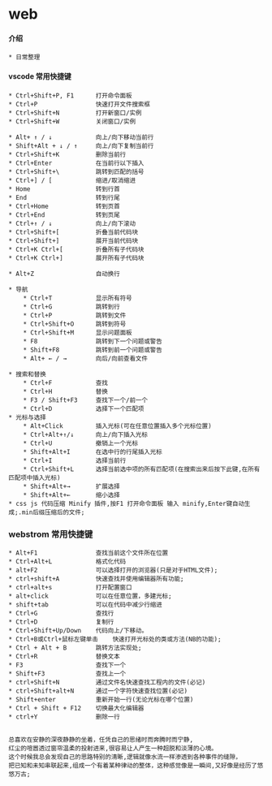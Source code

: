 # web
#### 介绍
    * 日常整理

#### vscode 常用快捷键
    * Ctrl+Shift+P, F1      打开命令面板
    * Ctrl+P                快速打开文件搜索框
    * Ctrl+Shift+N          打开新窗口/实例
    * Ctrl+Shift+W          关闭窗口/实例

    * Alt+ ↑ / ↓            向上/向下移动当前行
    * Shift+Alt + ↓ / ↑     向上/向下复制当前行
    * Ctrl+Shift+K          删除当前行
    * Ctrl+Enter            在当前行以下插入
    * Ctrl+Shift+\          跳转到匹配的括号
    * Ctrl+] / [	        缩进/取消缩进
    * Home	                转到行首
    * End	                转到行尾
    * Ctrl+Home	            转到页首
    * Ctrl+End	            转到页尾
    * Ctrl+↑ / ↓	        向上/向下滚动
    * Ctrl+Shift+[	        折叠当前代码块
    * Ctrl+Shift+]	        展开当前代码块
    * Ctrl+K Ctrl+[	        折叠所有子代码块
    * Ctrl+K Ctrl+]	        展开所有子代码块
  
    * Alt+Z	                自动换行

    * 导航
        * Ctrl+T	        显示所有符号
        * Ctrl+G	        跳转到行
        * Ctrl+P	        跳转到文件
        * Ctrl+Shift+O	    跳转到符号
        * Ctrl+Shift+M	    显示问题面板
        * F8	            跳转到下一个问题或警告
        * Shift+F8	        跳转到前一个问题或警告
        * Alt+ ← / →	    向后/向前查看文件

    * 搜索和替换
        * Ctrl+F	        查找
        * Ctrl+H	        替换
        * F3 / Shift+F3	    查找下一个/前一个
        * Ctrl+D 	        选择下一个匹配项
    * 光标与选择
        * Alt+Click	        插入光标(可在任意位置插入多个光标位置)
        * Ctrl+Alt+↑/↓	    向上/向下插入光标
        * Ctrl+U	        撤销上一个光标 
        * Shift+Alt+I	    在选中行的行尾插入光标
        * Ctrl+I	        选择当前行
        * Ctrl+Shift+L	    选择当前选中项的所有匹配项(在搜索出来后按下此键,在所有匹配项中插入光标)
        * Shift+Alt+→	    扩展选择
        * Shift+Alt+←	    缩小选择
    * css js 代码压缩 Minify 插件,按F1 打开命令面板 输入 minify,Enter键自动生成;.min后缀压缩后的文件;

### webstrom 常用快捷键
    * Alt+F1                查找当前这个文件所在位置
    * Ctrl+Alt+L            格式化代码
    * alt+F2                可以选择打开的浏览器(只是对于HTML文件);
    * ctrl+shift+A          快速查找并使用编辑器所有功能;
    * ctrl+alt+s            打开配置窗口
    * alt+click             可以在任意位置，多建光标;
    * shift+tab             可以在代码中减少行缩进
    * Ctrl+G                查找行
    * Ctrl+D                复制行
    * Ctrl+Shift+Up/Down    代码向上/下移动。
    * Ctrl+B或Ctrl+鼠标左键单击    快速打开光标处的类或方法(NB的功能);
    * Ctrl + Alt + B        跳转方法实现处;
    * Ctrl+R                替换文本
    * F3                    查找下一个
    * Shift+F3              查找上一个
    * ctrl+Shift+N          通过文件名快速查找工程内的文件(必记)
    * ctrl+Shift+alt+N      通过一个字符快速查找位置(必记)
    * Shift+enter           重新开始一行(无论光标在哪个位置)
    * Ctrl + Shift + F12    切换最大化编辑器
    * ctrl+Y                删除一行


    总喜欢在安静的深夜静静的坐着，任凭自己的思绪时而奔腾时而宁静,
    红尘的喧嚣透过窗帘温柔的投射进来,很容易让人产生一种超脱和淡薄的心境。
    这个时候我总会发现自己的思路特别的清晰,逻辑就像水流一样渗透到各种事件的缝隙，
    把已知和未知串联起来,组成一个有着某种律动的整体，这种感觉像是一瞬间,又好像是经历了悠悠万古;
